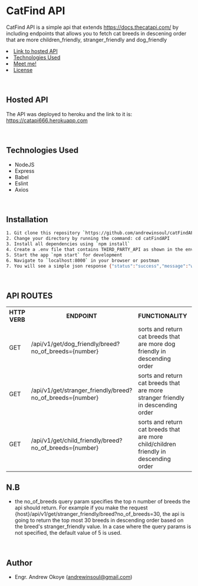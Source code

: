 # CatFind API

CatFind API is a simple api that extends https://docs.thecatapi.com/ by including endpoints that allows you to fetch cat breeds in descening order that are more children_friendly, stranger_friendly and dog_friendly
<p align="center"> 
  <li><a href="#Hosted API">Link to hosted API</a></li>
  <li><a href="#Technologies Used">Technologies Used</a></li>
  <li><a href="#Author">Meet me!</a></li>
  <li><a href="#License">License</a></li>
</p>

<br>

## Hosted API
The API was deployed to heroku and the link to it is:
https://catapi666.herokuapp.com  

<br>

## Technologies Used
- NodeJS
- Express
- Babel
- Eslint
- Axios

<br/>

## Installation

```bash
1. Git clone this repository `https://github.com/andrewinsoul/catFindAPI.git`
2. Change your directory by running the command: cd catFindAPI
3. Install all dependencies using `npm install`
4. Create a .env file that contains THIRD_PARTY_API as shown in the env.sample file
5. Start the app `npm start` for development
6. Navigate to `localhost:8000` in your browser or postman
7. You will see a simple json response {"status":"success","message":"welcome to cat find API"}
```

<br />

## API ROUTES
<table>
  <tr>
    <th>HTTP VERB</th>
    <th>ENDPOINT</th>
    <th>FUNCTIONALITY</th>
    <th>REQUEST PAYLOAD</th>
    <th>EXAMPLE</th>
  </tr>
  <tr>
    <td>GET</td> 
    <td>/api/v1/get/dog_friendly/breed?no_of_breeds={number}</td>
    <td>sorts and return cat breeds that are more dog friendly in descending order</td>
    <td>
      N/A
    </td>
    <td>
      N/A
    </td>
  </tr>
  
  <tr>
    <td>GET</td> 
    <td>/api/v1/get/stranger_friendly/breed?no_of_breeds={number}</td>
    <td>sorts and return cat breeds that are more stranger friendly in descending order</td>
    <td>
      N/A
    </td>
    <td>
      N/A
    </td>
  </tr>

  <tr>
    <td>GET</td> 
    <td>/api/v1/get/child_friendly/breed?no_of_breeds={number}</td>
    <td>sorts and return cat breeds that are more child/children friendly in descending order</td>
    <td>
      N/A
    </td>
    <td>
      N/A
    </td>
  </tr>
</table>

## N.B
- the no_of_breeds query param specifies the top n number of breeds the api should return. For example if you make the request {host}/api/v1/get/stranger_friendly/breed?no_of_breeds=30, the api is going to return the top most 30 breeds in descending order based on the breed's stranger_friendly value. In a case where the query params is not specified, the default value of 5 is used.

<br/>

## Author

- Engr. Andrew Okoye (andrewinsoul@gmail.com)
